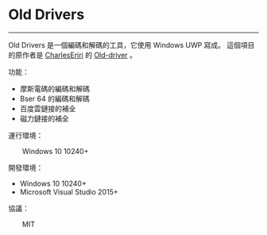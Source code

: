 # Old Drivers #

----------
Old Drivers 是一個編碼和解碼的工具，它使用 Windows UWP 寫成。
這個項目的原作者是 [CharlesEriri](https://github.com/CharlesEriri/ "GitHub") 的 [Old-driver](https://github.com/CharlesEriri/Old-driver "Old-driver") 。

功能：
- 摩斯電碼的編碼和解碼
- Bser 64 的編碼和解碼
- 百度雲鏈接的補全
- 磁力鏈接的補全

運行環境：

&emsp;&emsp;Windows 10 10240+

開發環境：
- Windows 10 10240+
- Microsoft Visual Studio 2015+

協議：

&emsp;&emsp;MIT